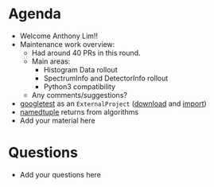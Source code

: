 Agenda
======

* Welcome Anthony Lim!!
* Maintenance work overview:
  * Had around 40 PRs in this round.
  * Main areas:
    * Histogram Data rollout
    * SpectrumInfo and DetectorInfo rollout
    * Python3 compatibility
  * Any comments/suggestions?
* [googletest](https://github.com/google/googletest/) as an `ExternalProject` ([download](https://github.com/mantidproject/mantid/blob/master/buildconfig/CMake/GoogleTest.in) and [import](https://github.com/mantidproject/mantid/blob/master/buildconfig/CMake/GoogleTest.cmake))
* [namedtuple](https://github.com/mantidproject/mantid/pull/18809) returns from algorithms
* Add your material here

Questions
=========

* Add your questions here
